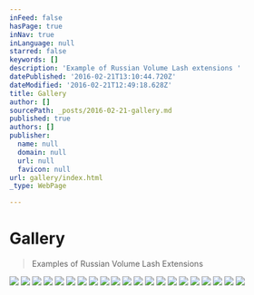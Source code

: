 ```yaml
---
inFeed: false
hasPage: true
inNav: true
inLanguage: null
starred: false
keywords: []
description: 'Example of Russian Volume Lash extensions '
datePublished: '2016-02-21T13:10:44.720Z'
dateModified: '2016-02-21T12:49:18.628Z'
title: Gallery
author: []
sourcePath: _posts/2016-02-21-gallery.md
published: true
authors: []
publisher:
  name: null
  domain: null
  url: null
  favicon: null
url: gallery/index.html
_type: WebPage

---
```

# Gallery

> Examples of Russian Volume Lash Extensions

![](https://s3-us-west-2.amazonaws.com/the-grid-img/p/c7175d16730d6795bcdd08df7df755d168ead687.jpg)
![](https://s3-us-west-2.amazonaws.com/the-grid-img/p/9aaf5f4fac9d9f29d8e5a1c63fd994e36bc3da0c.jpg)
![](https://s3-us-west-2.amazonaws.com/the-grid-img/p/1c0bbf1b5aaaea583c7889f33efbb673cedb7677.jpg)
![](https://s3-us-west-2.amazonaws.com/the-grid-img/p/08c9713133a703c9d79ba5878f7de348d12b7b19.jpg)
![](https://s3-us-west-2.amazonaws.com/the-grid-img/p/546b18bbdfa8f5895fbfafaa268cc861605cd555.jpg)
![](https://s3-us-west-2.amazonaws.com/the-grid-img/p/c0adfc9f01157ba511cb087a8912bded4fbf3a6c.jpg)
![](https://s3-us-west-2.amazonaws.com/the-grid-img/p/00d285646ff741a801b10e7fec6f33c5e6e8289c.jpg)
![](https://s3-us-west-2.amazonaws.com/the-grid-img/p/686af0bd1ccd55133142a101e4c0d475007cb8b6.jpg)
![](https://s3-us-west-2.amazonaws.com/the-grid-img/p/f5fb489ae52a323976adb0d5ff66a4a1e4be14e2.jpg)
![](https://s3-us-west-2.amazonaws.com/the-grid-img/p/9e26142296004d9dc4c23c7a2a6699efca3c070a.jpg)
![](https://s3-us-west-2.amazonaws.com/the-grid-img/p/859707fc223f8551caa1a349589c951db09c1049.jpg)
![](https://s3-us-west-2.amazonaws.com/the-grid-img/p/7767223cd82cec39319c30dfec7e8aba759faf37.jpg)
![](https://s3-us-west-2.amazonaws.com/the-grid-img/p/397406852cae1fcaa3926ecf32c0edb03846a6c7.jpg)
![](https://s3-us-west-2.amazonaws.com/the-grid-img/p/4d6c0a61fc1584ec1730993b2fc7befd2d327306.jpg)
![](https://s3-us-west-2.amazonaws.com/the-grid-img/p/6ccd5bf2e218d8afa625d7f0a737b54388d84dd9.jpg)
![](https://s3-us-west-2.amazonaws.com/the-grid-img/p/e9e4750c5d6e7f7fc0f14f3a13a71c58f0f3d420.jpg)
![](https://s3-us-west-2.amazonaws.com/the-grid-img/p/8033d8c94d59188e8b77e202e3126a7155006e3e.jpg)
![](https://s3-us-west-2.amazonaws.com/the-grid-img/p/42e62d996a7fbf97eac5ee916edfe0ceff5efeb5.jpg)
![](https://s3-us-west-2.amazonaws.com/the-grid-img/p/81bc84d17d7b228fe9b0e985deebe47aa9fa3ccb.jpg)
![](https://s3-us-west-2.amazonaws.com/the-grid-img/p/8e5110eecf5d45b378b01f6273077ca07f7c3821.jpg)
![](https://s3-us-west-2.amazonaws.com/the-grid-img/p/0008ad07e591bea48352d4a008572863c6d189f0.jpg)